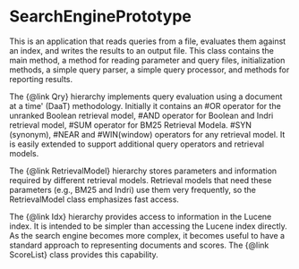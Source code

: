 # SearchEnginePrototype
This is an application that reads queries from a file, evaluates them against an index, and writes the results to an 
output file.  This class contains the main method, a method for reading parameter and query files, initialization methods,
a simple query parser, a simple query processor, and methods for reporting results.

The {@link Qry} hierarchy implements query evaluation using a document at a time' (DaaT) methodology.  Initially it contains an
#OR operator for the unranked Boolean retrieval model, #AND operator for Boolean and Indri retrieval model, #SUM operator for BM25 
Retrieval Modela. #SYN (synonym), #NEAR and #WIN(window) operators for any retrieval model. It is easily extended 
to support additional query operators and retrieval models. 

The {@link RetrievalModel} hierarchy stores parameters and information required by different retrieval models.  Retrieval
models that need these parameters (e.g., BM25 and Indri) use them very frequently, so the RetrievalModel class emphasizes fast access.

 The {@link Idx} hierarchy provides access to information in the Lucene index.  It is intended to be simpler than accessing the
 Lucene index directly. As the search engine becomes more complex, it becomes useful to have a standard approach to representing 
 documents and scores. The {@link ScoreList} class provides this capability.
